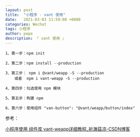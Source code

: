 ```yaml
---
layout: post
title:  "小程序 - vant 使用"
date:   2021-03-03 11:59:00 +0800
categories: Wechat
tags: 小程序
author: pepe
description: 『 vant 使用 』
---
```


```
1、第一步：npm init
 
2、第二步：npm install --production
 
3、第三步： npm i @vant/weapp -S --production
	或者  npm i vant-weapp -S --production
	
4、第四步：勾选使用 npm 模块 

5、第五步：构建 npm 

6、第六步：使用组件 "van-button": "@vant/weapp/button/index"
```


参考：

[小程序使用 组件库 vant-weapp详细教程_祈澈菇凉-CSDN博客](https://wangxiaoting.blog.csdn.net/article/details/109130362)






















